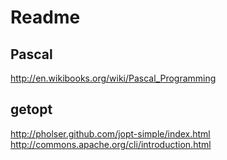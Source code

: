 # Readme

## Pascal

http://en.wikibooks.org/wiki/Pascal_Programming

## getopt
http://pholser.github.com/jopt-simple/index.html
http://commons.apache.org/cli/introduction.html